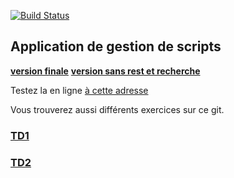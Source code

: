 [![Build Status](https://travis-ci.org/<username>/<reponame>.svg?branch=master)](https://travis-ci.org/<username>/<reponame>)


<h2>Application de gestion de scripts</h2>
<b><a href ="https://github.com/quentinfon/Springboot.tds/tree/td6">version finale</a></b>
<b><a href ="https://github.com/quentinfon/Springboot.tds/tree/td6">version sans rest et recherche</a></b>

Testez la en ligne <a href ="https://github.com/quentinfon/Springboot.tds/tree/td6">à cette adresse</a>

Vous trouverez aussi différents exercices sur ce git.

<h3><a href ="https://github.com/quentinfon/Springboot.tds/tree/td1">TD1</a></h3>
<h3><a href ="https://github.com/quentinfon/Springboot.tds/tree/td2">TD2</a></h3>
